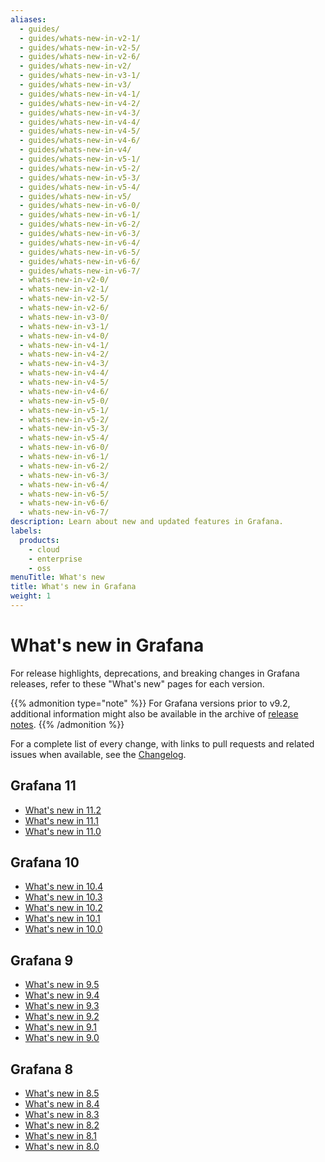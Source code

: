```yaml
---
aliases:
  - guides/
  - guides/whats-new-in-v2-1/
  - guides/whats-new-in-v2-5/
  - guides/whats-new-in-v2-6/
  - guides/whats-new-in-v2/
  - guides/whats-new-in-v3-1/
  - guides/whats-new-in-v3/
  - guides/whats-new-in-v4-1/
  - guides/whats-new-in-v4-2/
  - guides/whats-new-in-v4-3/
  - guides/whats-new-in-v4-4/
  - guides/whats-new-in-v4-5/
  - guides/whats-new-in-v4-6/
  - guides/whats-new-in-v4/
  - guides/whats-new-in-v5-1/
  - guides/whats-new-in-v5-2/
  - guides/whats-new-in-v5-3/
  - guides/whats-new-in-v5-4/
  - guides/whats-new-in-v5/
  - guides/whats-new-in-v6-0/
  - guides/whats-new-in-v6-1/
  - guides/whats-new-in-v6-2/
  - guides/whats-new-in-v6-3/
  - guides/whats-new-in-v6-4/
  - guides/whats-new-in-v6-5/
  - guides/whats-new-in-v6-6/
  - guides/whats-new-in-v6-7/
  - whats-new-in-v2-0/
  - whats-new-in-v2-1/
  - whats-new-in-v2-5/
  - whats-new-in-v2-6/
  - whats-new-in-v3-0/
  - whats-new-in-v3-1/
  - whats-new-in-v4-0/
  - whats-new-in-v4-1/
  - whats-new-in-v4-2/
  - whats-new-in-v4-3/
  - whats-new-in-v4-4/
  - whats-new-in-v4-5/
  - whats-new-in-v4-6/
  - whats-new-in-v5-0/
  - whats-new-in-v5-1/
  - whats-new-in-v5-2/
  - whats-new-in-v5-3/
  - whats-new-in-v5-4/
  - whats-new-in-v6-0/
  - whats-new-in-v6-1/
  - whats-new-in-v6-2/
  - whats-new-in-v6-3/
  - whats-new-in-v6-4/
  - whats-new-in-v6-5/
  - whats-new-in-v6-6/
  - whats-new-in-v6-7/
description: Learn about new and updated features in Grafana.
labels:
  products:
    - cloud
    - enterprise
    - oss
menuTitle: What's new
title: What's new in Grafana
weight: 1
---
```


# What's new in Grafana

For release highlights, deprecations, and breaking changes in Grafana releases, refer to these "What's new" pages for each version.

{{% admonition type="note" %}}
For Grafana versions prior to v9.2, additional information might also be available in the archive of [release notes](../release-notes/).
{{% /admonition %}}

For a complete list of every change, with links to pull requests and related issues when available, see the [Changelog](https://github.com/grafana/grafana/blob/main/CHANGELOG.md).

## Grafana 11

- [What's new in 11.2](https://grafana.com/docs/grafana/<GRAFANA_VERSION>/whatsnew/whats-new-in-v11-2/)
- [What's new in 11.1](https://grafana.com/docs/grafana/<GRAFANA_VERSION>/whatsnew/whats-new-in-v11-1/)
- [What's new in 11.0](https://grafana.com/docs/grafana/<GRAFANA_VERSION>/whatsnew/whats-new-in-v11-0/)

## Grafana 10

- [What's new in 10.4](https://grafana.com/docs/grafana/<GRAFANA_VERSION>/whatsnew/whats-new-in-v10-4/)
- [What's new in 10.3](https://grafana.com/docs/grafana/<GRAFANA_VERSION>/whatsnew/whats-new-in-v10-3/)
- [What's new in 10.2](https://grafana.com/docs/grafana/<GRAFANA_VERSION>/whatsnew/whats-new-in-v10-2/)
- [What's new in 10.1](whats-new-in-v10-1/)
- [What's new in 10.0](whats-new-in-v10-0/)

## Grafana 9

- [What's new in 9.5](whats-new-in-v9-5/)
- [What's new in 9.4](whats-new-in-v9-4/)
- [What's new in 9.3](whats-new-in-v9-3/)
- [What's new in 9.2](whats-new-in-v9-2/)
- [What's new in 9.1](whats-new-in-v9-1/)
- [What's new in 9.0](whats-new-in-v9-0/)

## Grafana 8

- [What's new in 8.5](whats-new-in-v8-5/)
- [What's new in 8.4](whats-new-in-v8-4/)
- [What's new in 8.3](whats-new-in-v8-3/)
- [What's new in 8.2](whats-new-in-v8-2/)
- [What's new in 8.1](whats-new-in-v8-1/)
- [What's new in 8.0](whats-new-in-v8-0/)
